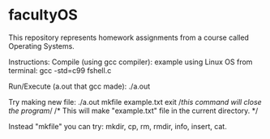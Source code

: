 # facultyOS
This repository represents homework assignments from a course called Operating Systems. 


Instructions:
Compile (using gcc compiler):
    example using Linux OS from terminal:
       gcc -std=c99 fshell.c

Run/Execute (a.out that gcc made):
       ./a.out 

Try making new file:
       ./a.out
       mkfile example.txt
       exit                         /*this command will close the program*/
 /* This will make "example.txt" file in the current directory. */

Instead "mkfile" you can try:
        mkdir, cp, rm, rmdir, info, insert, cat. 

